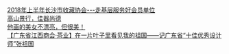   
[2018年上半年长沙市收藏协会---走基层服务好会员单位](http://www.dianyue.me/archives/289/e6234okdg4hmsv4y/)  
[高山景行，佳器尚德](http://www.dianyue.me/archives/368/bhgyf21x13ecfn1g/)  
[他画的美女不漂亮，但很美！](http://www.dianyue.me/archives/672/19ei5vdmt6dlwvgj/)  
[【广东省江西商会·茶业】在一片叶子里看见我的祖国——记广东省“十佳优秀设计师”张祖国](http://www.dianyue.me/archives/993/z8o4v961v4ignh6x/)